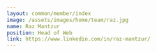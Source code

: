 ```yaml
---
layout: common/member/index
image: /assets/images/home/team/raz.jpg
name: Raz Mantzur
position: Head of Web
link: https://www.linkedin.com/in/raz-mantzur/
---
```

